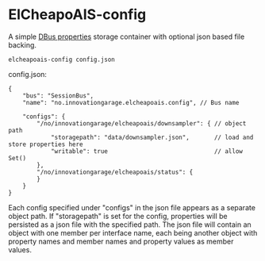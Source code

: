 # ElCheapoAIS-config

A simple [DBus properties](https://dbus.freedesktop.org/doc/dbus-specification.html#standard-interfaces-properties) storage
container with optional json based file backing.

    elcheapoais-config config.json

config.json:

    {
        "bus": "SessionBus",
        "name": "no.innovationgarage.elcheapoais.config", // Bus name

        "configs": {
            "/no/innovationgarage/elcheapoais/downsampler": { // object path
                "storagepath": "data/downsampler.json",       // load and store properties here
                "writable": true                              // allow Set()
            },
            "/no/innovationgarage/elcheapoais/status": {
            }
        }
    }


Each config specified under "configs" in the json file appears as a separate object path. If "storagepath" is set for the
config, properties will be persisted as a json file with the specified path. The json file will contain an object with one
member per interface name, each being another object with property names and member names and property values as member
values.

